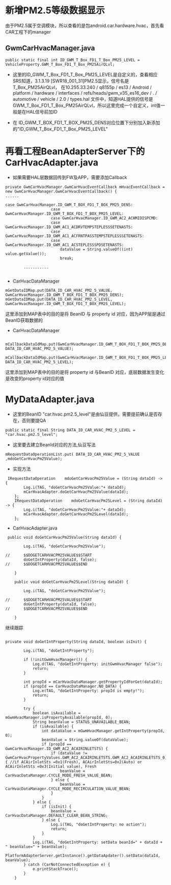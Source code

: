 # 新增PM2.5等级数据显示
由于PM2.5属于空调模块，所以查看的是包android.car.hardware.hvac，首先看CAR工程下的manager
## GwmCarHvacManager.java 
```
public static final int ID_GWM_T_Box_FD1_T_Box_PM25_LEVEL = VehicleProperty.GWM_T_Box_FD1_T_Box_PM25AirQLvl;
```
- 这里的ID_GWM_T_Box_FD1_T_Box_PM25_LEVEL是自定义的，查看相应SRS知道，3.1.3.19	[SWR18_001_31]PM2.5显示，信号名是T_Box_PM25AirQLvl，
在10.255.33.240 / q8155p / es13 / Android / platform / hardware / interfaces / refs/heads/gwm_v35_es16_dev / . / automotive / vehicle / 2.0 / types.hal
文件中，知道HAL提供的信号是GWM_T_Box_FD1_T_Box_PM25AirQLvl，所以这里完成一个自定义，int值一般是在HAL信号前加ID

- 在 ID_GWM_T_BOX_FD1_T_BOX_PM25_DENS对应位置下分别加入新添加的"ID_GWM_T_Box_FD1_T_Box_PM25_LEVEL"
     
     
#  再看工程BeanAdapterServer下的CarHvacAdapter.java
- 如果需要HAL层数据回传到FW及APP，需要添加Callback
```
private GwmCarHvacManager.GwmCarHvacEventCallback mHvacEventCallback = new GwmCarHvacManager.GwmCarHvacEventCallback() {
......

case GwmCarHvacManager.ID_GWM_T_BOX_FD1_T_BOX_PM25_DENS:
                    case GwmCarHvacManager.ID_GWM_T_BOX_FD1_T_BOX_PM25_LEVEL:
                    case GwmCarHvacManager.ID_GWM_AC2_ACHMIDISPCMD:
                    case GwmCarHvacManager.ID_GWM_AC1_ACDRVTEMPSTEPLESSSETENASTS:
                    case GwmCarHvacManager.ID_GWM_AC1_ACFRNTPASSTEMPSTEPLESSSETENASTS:
                    case GwmCarHvacManager.ID_GWM_AC1_ACSTEPLESSSPDSETENASTS:
                        dataValue = String.valueOf((int) value.getValue());
                        break;
                        
        ...........


```


- CarHvacDataManager

```
mGetDataIDMap.put(DATA_ID_CAR_HVAC_PM2_5_VALUE, GwmCarHvacManager.ID_GWM_T_BOX_FD1_T_BOX_PM25_DENS);
mGetDataIDMap.put(DATA_ID_CAR_HVAC_PM2_5_LEVEL, GwmCarHvacManager.ID_GWM_T_BOX_FD1_T_BOX_PM25_LEVEL);

```
这里添加到MAP表中的目的是将 BeanID 与 property id  对应，因为APP层是通过BeanID获取数据的

- CarHvacDataManager
```
 mCallbackDataIdMap.put(GwmCarHvacManager.ID_GWM_T_BOX_FD1_T_BOX_PM25_DENS, DATA_ID_CAR_HVAC_PM2_5_VALUE);
 mCallbackDataIdMap.put(GwmCarHvacManager.ID_GWM_T_BOX_FD1_T_BOX_PM25_LEVEL, DATA_ID_CAR_HVAC_PM2_5_LEVEL);
```
这里添加到MAP表中的目的是将 property id  与BeanID 对应，底层数据发生变化是改变的property id对应的值


# MyDataAdapter.java
- 这里的BeanID  "car.hvac.pm2.5_level"是由仙豆提供，需要提前确认是否存在，否则要提QA
```
public static final String DATA_ID_CAR_HVAC_PM2_5_LEVEL = "car.hvac.pm2.5_level";
```

- 这里要去建立BeanId对应的方法,仙豆写法
```
mRequestDataOperationList.put( DATA_ID_CAR_HVAC_PM2_5_VALUE        ,mdoGetCarHvacPm25Value);
```
- 实现方法
```
 IRequestDataOperation    mdoGetCarHvacPm25Value = (String dataId) -> {
        Log.i(TAG, "doGetCarHvacPm25Value:"+ dataId);
        mCarHvacAdapter.doGetCarHvacPm25Value(dataId);
    };
    IRequestDataOperation    mdoGetCarHvacPm25Level = (String dataId) -> {
        Log.i(TAG, "doGetCarHvacPm25Value:"+ dataId);
        mCarHvacAdapter.doGetCarHvacPm25Level(dataId);
    };
```

- CarHvacAdapter.java

```
 public void doGetCarHvacPm25Value(String dataId) {

        Log.i(TAG, "doGetCarHvacPm25Value");

//      $$DOGETCARHVACPM25VALUE$$START
        doGetIntProperty(dataId, false);
//      $$DOGETCARHVACPM25VALUE$$END

    }

    public void doGetCarHvacPm25Level(String dataId) {

        Log.i(TAG, "doGetCarHvacPm25Value");

//      $$DOGETCARHVACPM25VALUE$$START
        doGetIntProperty(dataId, false);
//      $$DOGETCARHVACPM25VALUE$$END

    }
```

继续跟踪

```

private void doGetIntProperty(String dataId, boolean isInit) {

        Log.i(TAG, "doGetIntProperty");

        if (!initGwmHvacManager()) {
            Log.d(TAG, "doGetIntProperty: initGwmHvacManager false");
            return;
        }

        int propId = mCarHvacDataManager.getPropertyIdForGet(dataId);
        if (propId == CarHvacDataManager.NO_DATA) {
            Log.e(TAG, "doGetIntProperty: propId is empty!");
            return;
        }

        try {
            boolean isAvailable = mGwmHvacManager.isPropertyAvailable(propId, 0);
            String beanValue = STATUS_UNAVAILABLE_BEAN;
            if (isAvailable) {
                int dataValue = mGwmHvacManager.getIntProperty(propId, 0);
                beanValue = String.valueOf(dataValue);
                if (propId == GwmCarHvacManager.ID_GWM_AC2_ACAIRINLETSTS) {
                    if (dataValue != GwmCarHvacPropertyValues.GWM_AC2_ACAIRINLETSTS.GWM_AC2_ACAIRINLETSTS_0) { //if ACAirInletSts =0x1(Fresh), ACAirInletSts=0x2(Auto) or ACAirInletSts =0x3(Initial value), Fresh
                        beanValue = CarHvacDataManager.CYCLE_MODE_FRESH_VALUE_BEAN;
                    } else {
                        beanValue = CarHvacDataManager.CYCLE_MODE_RECIRCULATION_VALUE_BEAN;
                    }
                }
            } else {
                if (isInit) {
                    beanValue = CarHvacDataManager.DEFAULT_CLEAR_BEAN_STRING;
                } else {
                    Log.i(TAG, "doGetIntProperty: no action");
                    return;
                }
            }
            Log.i(TAG, "doGetIntProperty: setData beanId=" + dataId + " beanValue=" + beanValue);
            PlatformAdapterServer.getInstance().getDataApdater().setData(dataId, beanValue);
        } catch (CarNotConnectedException e) {
            e.printStackTrace();
        }
    }

```





